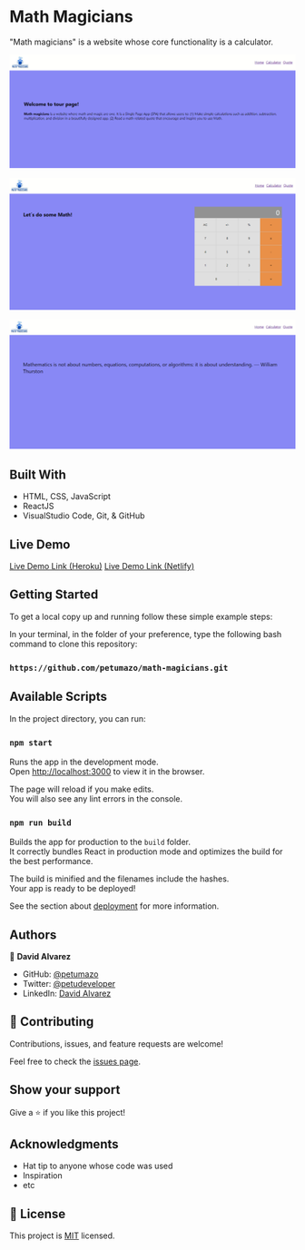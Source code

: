 # Math Magicians

"Math magicians" is a website whose core functionality is a calculator.

![screenshot](./docs/Capture1.PNG)

![screenshot](./docs/Capture2.PNG)

![screenshot](./docs/Capture3.PNG)


## Built With

- HTML, CSS, JavaScript
- ReactJS
- VisualStudio Code, Git, & GitHub


## Live Demo

[Live Demo Link (Heroku)](https://math-magicians-petudeveloper.herokuapp.com/)
[Live Demo Link (Netlify)](https://agitated-colden-fc422d.netlify.app/)


## Getting Started

To get a local copy up and running follow these simple example steps:

In your terminal, in the folder of your preference, type the following bash command to clone this repository: 
### `https://github.com/petumazo/math-magicians.git `

## Available Scripts

In the project directory, you can run:

### `npm start`

Runs the app in the development mode.\
Open [http://localhost:3000](http://localhost:3000) to view it in the browser.

The page will reload if you make edits.\
You will also see any lint errors in the console.

### `npm run build`

Builds the app for production to the `build` folder.\
It correctly bundles React in production mode and optimizes the build for the best performance.

The build is minified and the filenames include the hashes.\
Your app is ready to be deployed!

See the section about [deployment](https://facebook.github.io/create-react-app/docs/deployment) for more information.


## Authors

👤 **David Alvarez**

- GitHub: [@petumazo](https://github.com/petumazo)
- Twitter: [@petudeveloper](https://twitter.com/petudeveloper)
- LinkedIn: [David Alvarez](https://www.linkedin.com/in/david-alvarez-mazzo-777712143/)


## 🤝 Contributing

Contributions, issues, and feature requests are welcome!

Feel free to check the [issues page](../../issues/).

## Show your support

Give a ⭐️ if you like this project!

## Acknowledgments

- Hat tip to anyone whose code was used
- Inspiration
- etc

## 📝 License

This project is [MIT](./MIT.md) licensed.
